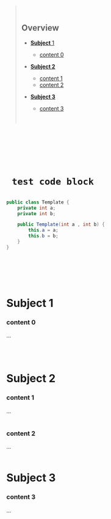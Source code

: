 > <br>
>
> ## **Overview**
>
> - [**Subject** 1](#subject-1)
>   - [content 0](#content-0)
> - [**Subject 2**](#subject-2)
>   - [content 1](#content-1)
>   - [content 2](#content-2)
> - [**Subject 3**](#subject-3)
>
>   - [content 3](#content-3)
>
>     <br>

<br />
<br />
<br />
<br />
<br />

# ` test code block`

```java

public class Template {
	private int a;
	private int b;

	public Template(int a , int b) {
		this.a = a;
		this.b = b;
	}
}

```

<br />
<br />
<br />
<br />

# Subject 1

### content 0

...

<br>
<br>

# Subject 2

### content 1

...
<br>
<br>

### content 2

...
<br>
<br>

# **Subject 3**

### content 3

...
<br>
